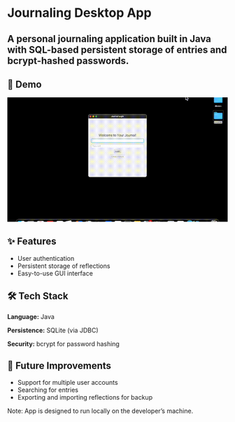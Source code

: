 # Journaling Desktop App

A personal journaling application built in Java with SQL-based persistent storage of entries and bcrypt-hashed passwords.
---

## 🎥 Demo
![App Demo](journaldemo.gif)

## ✨ Features
- User authentication
- Persistent storage of reflections
- Easy-to-use GUI interface

## 🛠️ Tech Stack
**Language:** Java

**Persistence:** SQLite (via JDBC)

**Security:** bcrypt for password hashing

## 🔮 Future Improvements
- Support for multiple user accounts
- Searching for entries
- Exporting and importing reflections for backup


Note: App is designed to run locally on the developer’s machine.
